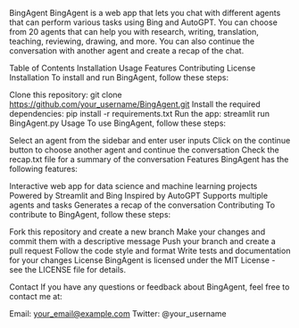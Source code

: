 BingAgent
BingAgent is a web app that lets you chat with different agents that can perform various tasks using Bing and AutoGPT. You can choose from 20 agents that can help you with research, writing, translation, teaching, reviewing, drawing, and more. You can also continue the conversation with another agent and create a recap of the chat.

Table of Contents
Installation
Usage
Features
Contributing
License
Installation
To install and run BingAgent, follow these steps:

Clone this repository: git clone https://github.com/your_username/BingAgent.git
Install the required dependencies: pip install -r requirements.txt
Run the app: streamlit run BingAgent.py
Usage
To use BingAgent, follow these steps:

Select an agent from the sidebar and enter user inputs
Click on the continue button to choose another agent and continue the conversation
Check the recap.txt file for a summary of the conversation
Features
BingAgent has the following features:

Interactive web app for data science and machine learning projects
Powered by Streamlit and Bing
Inspired by AutoGPT
Supports multiple agents and tasks
Generates a recap of the conversation
Contributing
To contribute to BingAgent, follow these steps:

Fork this repository and create a new branch
Make your changes and commit them with a descriptive message
Push your branch and create a pull request
Follow the code style and format
Write tests and documentation for your changes
License
BingAgent is licensed under the MIT License - see the LICENSE file for details.

Contact
If you have any questions or feedback about BingAgent, feel free to contact me at:

Email: your_email@example.com
Twitter: @your_username
